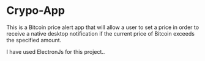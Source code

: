 # Crypo-App
This is a Bitcoin price alert app that will allow a user to set a price in order to receive a native desktop notification if the current price of Bitcoin exceeds the specified amount.

I have used ElectronJs for this project..

